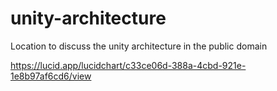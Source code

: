 # unity-architecture
Location to discuss the unity architecture in the public domain

https://lucid.app/lucidchart/c33ce06d-388a-4cbd-921e-1e8b97af6cd6/view 
